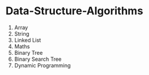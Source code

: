 # Data-Structure-Algorithms
1. Array <br>
2. String <br>
3. Linked List <br> 
4. Maths <br>
5. Binary Tree <br> 
6. Binary Search Tree <br> 
7. Dynamic Programming <br> 


